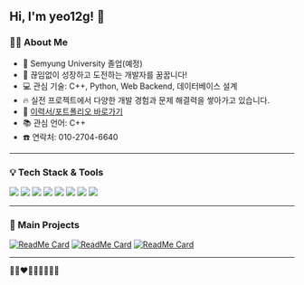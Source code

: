 ## Hi, I'm yeo12g! 👋

### 👩‍💻 About Me

- 🏫 Semyung University 졸업(예정)
- 🌱 끊임없이 성장하고 도전하는 개발자를 꿈꿉니다!
- 💻 관심 기술: C++, Python, Web Backend, 데이터베이스 설계
- 🔥 실전 프로젝트에서 다양한 개발 경험과 문제 해결력을 쌓아가고 있습니다.
- 📝 [이력서/포트폴리오 바로가기](https://yeooneeee.github.io/Web-Portfolio.github.io/)
- 📚 관심 언어: C++
- ☎️ 연락처: 010-2704-6640

---

### 💡 Tech Stack & Tools

<p>
  <img src="https://img.shields.io/badge/C++-00599C?style=flat-square&logo=cplusplus&logoColor=white"/>
  <img src="https://img.shields.io/badge/Python-3776AB?style=flat-square&logo=python&logoColor=white"/>
  <img src="https://img.shields.io/badge/JavaScript-F7DF1E?style=flat-square&logo=javascript&logoColor=black"/>
  <img src="https://img.shields.io/badge/MySQL-4479A1?style=flat-square&logo=mysql&logoColor=white"/>
  <img src="https://img.shields.io/badge/React-61DAFB?style=flat-square&logo=react&logoColor=black"/>
  <img src="https://img.shields.io/badge/Node.js-339933?style=flat-square&logo=node.js&logoColor=white"/>
  <img src="https://img.shields.io/badge/Firebase-FFCA28?style=flat-square&logo=firebase&logoColor=black"/>
  <img src="https://img.shields.io/badge/Git-F05032?style=flat-square&logo=git&logoColor=white"/>
</p>

----

### 🌟 Main Projects

[![ReadMe Card](https://github-readme-stats.vercel.app/api/pin/?username=hanyang-art-therapy&repo=backend&theme=radical)](https://github.com/hanyang-art-therapy/backend)
[![ReadMe Card](https://github-readme-stats.vercel.app/api/pin/?username=SYoffice&repo=SYoffice&theme=radical)](https://github.com/SYoffice/SYoffice)
[![ReadMe Card](https://github-readme-stats.vercel.app/api/pin/?username=power8993&repo=MovieProject&theme=radical)](https://github.com/power8993/MovieProject)


---

<!--
**yeooneeee/yeooneeee** is a ✨ _special_ ✨ repository because its `README.md` (this file) appears on your GitHub profile.
-->

<!-- 아이콘/이모지는 분위기에 맞게 한 줄로! -->
🩷💜❤️💙💖🧡💚💗🖤
